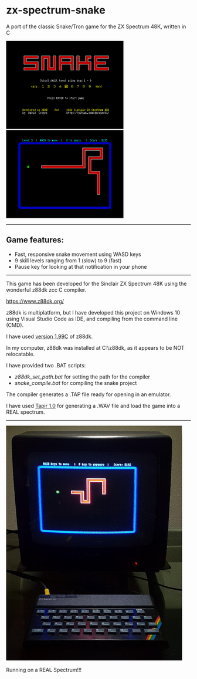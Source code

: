 # zx-spectrum-snake
A port of the classic Snake/Tron game for the ZX Spectrum 48K, written in C

![Menu](./doc/menu.png) ![Game](./doc/game.png)

* * *

Game features:
--------------

* Fast, responsive snake movement using WASD keys
* 9 skill levels ranging from 1 (slow) to 9 (fast)
* Pause key for looking at that notification in your phone

* * *
This game has been developed for the Sinclair ZX Spectrum 48K using the wonderful z88dk zcc C compiler.

https://www.z88dk.org/

z88dk is multiplatform, but I have developed this project on Windows 10 using Visual Studio Code as IDE, and compiling from the command line (CMD).

I have used [version 1.99C](https://github.com/z88dk/z88dk/releases/tag/v1.99c) of z88dk.

In my computer, z88dk was installed at C:\z88dk, as it appears to be NOT relocatable.

I have provided two .BAT scripts:

* _z88dk_set_path.bat_ for setting the path for the compiler
* _snake_compile.bat_ for compiling the snake project

The compiler generates a .TAP file ready for opening in an emulator.

I have used [Tapir 1.0](http://live.worldofspectrum.org/files/download/85e494512c1511c) for generating a .WAV file and load the game into a REAL spectrum.

* * *
![Real Spectrum](./doc/speccy-snake.jpg)

Running on a REAL Spectrum!!!